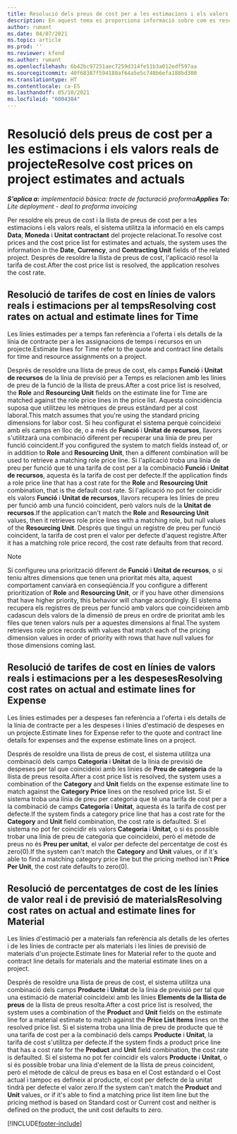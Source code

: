 ```yaml
---
title: Resolució dels preus de cost per a les estimacions i els valors reals de projecte
description: En aquest tema es proporciona informació sobre com es resolen els preus de cost de les estimacions i els valors reals del projecte.
author: rumant
ms.date: 04/07/2021
ms.topic: article
ms.prod: ''
ms.reviewer: kfend
ms.author: rumant
ms.openlocfilehash: 6b42bc97251aec7259d314fe51b3a012edf597aa
ms.sourcegitcommit: 40f68387f594180af64a5e5c748b6efa188bd300
ms.translationtype: HT
ms.contentlocale: ca-ES
ms.lasthandoff: 05/10/2021
ms.locfileid: "6004384"
---
```

# <a name="resolve-cost-prices-on-project-estimates-and-actuals"></a><span data-ttu-id="ad1cb-103">Resolució dels preus de cost per a les estimacions i els valors reals de projecte</span><span class="sxs-lookup"><span data-stu-id="ad1cb-103">Resolve cost prices on project estimates and actuals</span></span> 

<span data-ttu-id="ad1cb-104">_**S'aplica a:** implementació bàsica: tracte de facturació proforma_</span><span class="sxs-lookup"><span data-stu-id="ad1cb-104">_**Applies To:** Lite deployment - deal to proforma invoicing_</span></span>

<span data-ttu-id="ad1cb-105">Per resoldre els preus de cost i la llista de preus de cost per a les estimacions i els valors reals, el sistema utilitza la informació en els camps **Data**, **Moneda** i **Unitat contractant** del projecte relacionat.</span><span class="sxs-lookup"><span data-stu-id="ad1cb-105">To resolve cost prices and the cost price list for estimates and actuals, the system uses the information in the **Date**, **Currency**, and **Contracting Unit** fields of the related project.</span></span> <span data-ttu-id="ad1cb-106">Després de resoldre la llista de preus de cost, l'aplicació resol la tarifa de cost.</span><span class="sxs-lookup"><span data-stu-id="ad1cb-106">After the cost price list is resolved, the application resolves the cost rate.</span></span>

## <a name="resolving-cost-rates-on-actual-and-estimate-lines-for-time"></a><span data-ttu-id="ad1cb-107">Resolució de tarifes de cost en línies de valors reals i estimacions per al temps</span><span class="sxs-lookup"><span data-stu-id="ad1cb-107">Resolving cost rates on actual and estimate lines for Time</span></span>

<span data-ttu-id="ad1cb-108">Les línies estimades per a temps fan referència a l'oferta i els detalls de la línia de contracte per a les assignacions de temps i recursos en un projecte.</span><span class="sxs-lookup"><span data-stu-id="ad1cb-108">Estimate lines for Time refer to the quote and contract line details for time and resource assignments on a project.</span></span>

<span data-ttu-id="ad1cb-109">Després de resoldre una llista de preus de cost, els camps **Funció** i **Unitat de recursos** de la línia de previsió per a Temps es relacionen amb les línies de preu de la funció de la llista de preus.</span><span class="sxs-lookup"><span data-stu-id="ad1cb-109">After a cost price list is resolved, the **Role** and **Resourcing Unit** fields on the estimate line for Time are matched against the role price lines in the price list.</span></span> <span data-ttu-id="ad1cb-110">Aquesta coincidència suposa que utilitzeu les mètriques de preus estàndard per al cost laboral.</span><span class="sxs-lookup"><span data-stu-id="ad1cb-110">This match assumes that you're using the standard pricing dimensions for labor cost.</span></span> <span data-ttu-id="ad1cb-111">Si heu configurat el sistema perquè coincideixi amb els camps en lloc de, o a més de **Funció** i **Unitat de recursos**, llavors s'utilitzarà una combinació diferent per recuperar una línia de preu per funció coincident.</span><span class="sxs-lookup"><span data-stu-id="ad1cb-111">If you configured the system to match fields instead of, or in addition to **Role** and **Resourcing Unit**, then a different combination will be used to retrieve a matching role price line.</span></span> <span data-ttu-id="ad1cb-112">Si l'aplicació troba una línia de preu per funció que té una tarifa de cost per a la combinació **Funció** i **Unitat de recursos**, aquesta és la tarifa de cost per defecte.</span><span class="sxs-lookup"><span data-stu-id="ad1cb-112">If the application finds a role price line that has a cost rate for the **Role** and **Resourcing Unit** combination, that is the default cost rate.</span></span> <span data-ttu-id="ad1cb-113">Si l'aplicació no pot fer coincidir els valors **Funció** i **Unitat de recursos**, llavors recupera les línies de preu per funció amb una funció coincident, però valors nuls de la **Unitat de recursos**.</span><span class="sxs-lookup"><span data-stu-id="ad1cb-113">If the application can't match the **Role** and **Resourcing Unit** values, then it retrieves role price lines with a matching role, but null values of the **Resourcing Unit**.</span></span> <span data-ttu-id="ad1cb-114">Després que tingui un registre de preu per funció coincident, la tarifa de cost pren el valor per defecte d'aquest registre.</span><span class="sxs-lookup"><span data-stu-id="ad1cb-114">After it has a matching role price record, the cost rate defaults from that record.</span></span> 

> [!NOTE]
> <span data-ttu-id="ad1cb-115">Si configureu una priorització diferent de **Funció** i **Unitat de recursos**, o si teniu altres dimensions que tenen una prioritat més alta, aquest comportament canviarà en conseqüència.</span><span class="sxs-lookup"><span data-stu-id="ad1cb-115">If you configure a different prioritization of **Role** and **Resourcing Unit**, or if you have other dimensions that have higher priority, this behavior will change accordingly.</span></span> <span data-ttu-id="ad1cb-116">El sistema recupera els registres de preus per funció amb valors que coincideixen amb cadascun dels valors de la dimensió de preus en ordre de prioritat amb les files que tenen valors nuls per a aquestes dimensions al final.</span><span class="sxs-lookup"><span data-stu-id="ad1cb-116">The system retrieves role price records with values that match each of the pricing dimension values in order of priority with rows that have null values for those dimensions coming last.</span></span>

## <a name="resolving-cost-rates-on-actual-and-estimate-lines-for-expense"></a><span data-ttu-id="ad1cb-117">Resolució de tarifes de cost en línies de valors reals i estimacions per a les despeses</span><span class="sxs-lookup"><span data-stu-id="ad1cb-117">Resolving cost rates on actual and estimate lines for Expense</span></span>

<span data-ttu-id="ad1cb-118">Les línies estimades per a despeses fan referència a l'oferta i els detalls de la línia de contracte per a les despeses i línies d'estimació de despeses en un projecte.</span><span class="sxs-lookup"><span data-stu-id="ad1cb-118">Estimate lines for Expense refer to the quote and contract line details for expenses and the expense estimate lines on a project.</span></span>

<span data-ttu-id="ad1cb-119">Després de resoldre una llista de preus de cost, el sistema utilitza una combinació dels camps **Categoria** i **Unitat** de la línia de previsió de despeses per tal que coincideixi amb les línies de **Preu de categoria** de la llista de preus resolta.</span><span class="sxs-lookup"><span data-stu-id="ad1cb-119">After a cost price list is resolved, the system uses a combination of the **Category** and **Unit** fields on the expense estimate line to match against the **Category Price** lines on the resolved price list.</span></span> <span data-ttu-id="ad1cb-120">Si el sistema troba una línia de preu per categoria que té una tarifa de cost per a la combinació de camps **Categoria** i **Unitat**, aquesta és la tarifa de cost per defecte.</span><span class="sxs-lookup"><span data-stu-id="ad1cb-120">If the system finds a category price line that has a cost rate for the **Category** and **Unit** field combination, the cost rate is defaulted.</span></span> <span data-ttu-id="ad1cb-121">Si el sistema no pot fer coincidir els valors **Categoria** i **Unitat**, o si és possible trobar una línia de preu de categoria que coincideixi, però el mètode de preus no és **Preu per unitat**, el valor per defecte del percentatge de cost és zero(0).</span><span class="sxs-lookup"><span data-stu-id="ad1cb-121">If the system can't match the **Category** and **Unit** values, or if it's able to find a matching category price line but the pricing method isn't **Price Per Unit**, the cost rate defaults to zero(0).</span></span>

## <a name="resolving-cost-rates-on-actual-and-estimate-lines-for-material"></a><span data-ttu-id="ad1cb-122">Resolució de percentatges de cost de les línies de valor real i de previsió de materials</span><span class="sxs-lookup"><span data-stu-id="ad1cb-122">Resolving cost rates on actual and estimate lines for Material</span></span>

<span data-ttu-id="ad1cb-123">Les línies d'estimació per a materials fan referència als detalls de les ofertes i de les línies de contracte per als materials i les línies de previsió de materials d'un projecte.</span><span class="sxs-lookup"><span data-stu-id="ad1cb-123">Estimate lines for Material refer to the quote and contract line details for materials and the material estimate lines on a project.</span></span>

<span data-ttu-id="ad1cb-124">Després de resoldre una llista de preus de cost, el sistema utilitza una combinació dels camps **Producte** i **Unitat** de la línia de previsió per tal que una estimació de material coincideixi amb les línies **Elements de la llista de preus** de la llista de preus resolta.</span><span class="sxs-lookup"><span data-stu-id="ad1cb-124">After a cost price list is resolved, the system uses a combination of the **Product** and **Unit** fields on the estimate line for a material estimate to match against the **Price List Items** lines on the resolved price list.</span></span> <span data-ttu-id="ad1cb-125">Si el sistema troba una línia de preu de producte que té una tarifa de cost per a la combinació dels camps **Producte** i **Unitat**, la tarifa de cost s'utilitza per defecte.</span><span class="sxs-lookup"><span data-stu-id="ad1cb-125">If the system finds a product price line that has a cost rate for the **Product** and **Unit** field combination, the cost rate is defaulted.</span></span> <span data-ttu-id="ad1cb-126">Si el sistema no pot fer coincidir els valors **Producte** i **Unitat**, o si és possible trobar una línia d'element de la llista de preus coincident, però el mètode de càlcul de preus es basa en el Cost estàndard o el Cost actual i tampoc es defineix al producte, el cost per defecte de la unitat tindrà per defecte el valor zero.</span><span class="sxs-lookup"><span data-stu-id="ad1cb-126">If the system can't match the **Product** and **Unit** values, or if it's able to find a matching price list item line but the pricing method is based on Standard cost or Current cost and neither is defined on the product, the unit cost defaults to zero.</span></span>


[!INCLUDE[footer-include](../../includes/footer-banner.md)]
